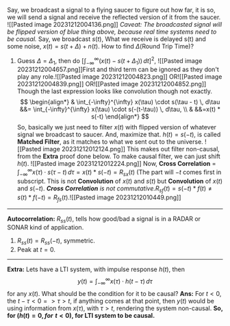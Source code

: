 Say, we broadcast a signal to a flying saucer to figure out how far, it is so, we will send a signal and receive the reflected version of it from the saucer.
![[Pasted image 20231212004136.png]]
*Caveat: The broadcasted signal will be flipped version of blue thing above, because real time systems need to be causal.*
Say, we broadcast $s(t)$,
What we receive is delayed s(t) and some noise, $x(t) = s(t+\Delta) + n(t)$. How to find $\Delta$(Round Trip Time)?
1. Guess $\Delta = \Delta_1$, then do $[\int_{-\infty}^{\infty} (x(t) - s(t+\Delta_1)) \, dt]^2$, ![[Pasted image 20231212004657.png]]First and third term can be ignored as they don't play any role.![[Pasted image 20231212004823.png]] OR![[Pasted image 20231212004839.png]] OR![[Pasted image 20231212004852.png]]
Though the last expression looks like convolution though not exactly.
$$
\begin{align*}
& \int_{-\infty}^{\infty} x(\tau) \cdot s(\tau - t) \, d\tau &&= \int_{-\infty}^{\infty} x(\tau) \cdot s(-(t-\tau)) \, d\tau, \\
& &&=x(t) * s(-t)
\end{align*}
$$
So, basically we just need to filter $x(t)$ with flipped version of whatever signal we broadcast to saucer. And, maximize that.
$h(t) = s(-t)$, is called **Matched Filter**, as it matches to what we sent out to the universe.
![[Pasted image 20231212012124.png]]
This makes out filter non-causal, from the **Extra** proof done below.
To make causal filter, we can just shift $h(t)$.
![[Pasted image 20231212012224.png]]
Now, **Cross Correlation** = $\int_{-\infty}^{\infty} x(\tau) \cdot s(\tau - t) \, d\tau = x(t) * s(-t) =  R_{sx}(t)$ (The part will $-t$ comes first in subscript. This is not **Convolution** of $x(t)$ and $s(t)$ but **Convolution** of $x(t)$ and $s(-t)$. 
***Cross Correlation** is not commutative.*$R_{sf}(t) = s(-t)*f(t) \neq s(t) * f(-t) = R_{fs}(t) \tag{Not Commutative}$.![[Pasted image 20231212010449.png]]
***
**Autocorrelation:**
$R_{ss}(t)$, tells how good/bad a signal is in a RADAR or SONAR kind of application.
1. $R_{ss}(t) = R_{ss}(-t)$, symmetric.
2. Peak at $t=0$.
***
**Extra:** Lets have a LTI system, with impulse response $h(t)$, then $$y(t) = \int_{-\infty}^{\infty} x(\tau) \cdot h(t-\tau) \, d\tau$$for any $x(t)$. What should be the condition for it to be causal?
**Ans:**
For $t<0$, the $t-\tau<0 => \tau > t$,
if anything comes at that point, then $y(t)$ would be using information from $x(\tau)$, with $\tau > t$, rendering the system non-causal.
**So, for ($h(t) = 0, for\,\, t<0$), for LTI system to be causal.**






